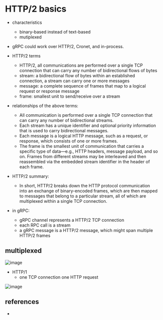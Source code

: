 # HTTP/2 basics

* characteristics
    * binary-based instead of text-based
    * mutiplexed
 
* gRPC could work over HTTP/2, Cronet, and in-process.
* HTTP/2 terms
    * HTTP/2, all communications are performed over a single TCP connection that can carry any number of bidirectional flows of bytes
    * stream: a bidirectional flow of bytes within an established connection, a stream can carry one or more messages
    * message: a complete sequence of frames that map to a logical request or response message
    * frame: smallest unit to send/receive over a stream
* relationships of the above terms:
    * All communication is performed over a single TCP connection that can carry any number of bidirectional streams.
    * Each stream has a unique identifier and optional priority information that is used to carry bidirectional messages.
    * Each message is a logical HTTP message, such as a request, or response, which consists of one or more frames.
    * The frame is the smallest unit of communication that carries a specific type of data—e.g., HTTP headers, message payload, and so on. Frames from different streams may be interleaved and then reassembled via the embedded stream identifier in the header of each frame.

* HTTP/2 summary:
    * In short, HTTP/2 breaks down the HTTP protocol communication into an exchange of binary-encoded frames, which are then mapped to messages that belong to a particular stream, all of which are multiplexed within a single TCP connection.
* in gRPC:
    * gRPC channel represents a HTTP/2 TCP connection
    * each RPC call is a stream
    * a gRPC message is a HTTP/2 message, which might span multiple HTTP/2 frames
 

## multiplexed
![image](https://user-images.githubusercontent.com/35479537/176356114-9092a0bb-9d8d-4591-bd10-d63f92677e68.png)
* HTTP/1
    * one TCP connection one HTTP request
 
 ![image](https://user-images.githubusercontent.com/35479537/176356192-e8a23966-7a6f-41d0-bcdc-428839bbd20a.png)



## references
* 
